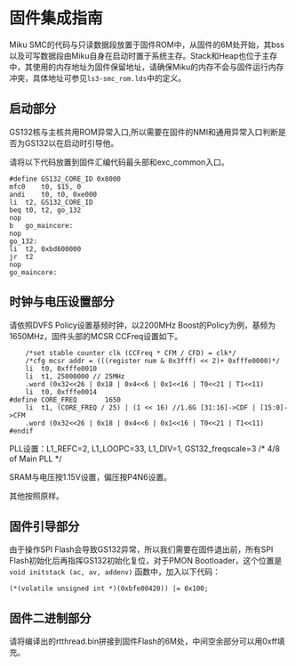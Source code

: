 # 固件集成指南

Miku SMC的代码与只读数据段放置于固件ROM中，从固件的6M处开始，其bss以及可写数据段由Miku自身在启动时置于系统主存。Stack和Heap也位于主存中，其使用的内存地址为固件保留地址，请确保Miku的内存不会与固件运行内存冲突，具体地址可参见`ls3-smc_rom.lds`中的定义。

## 启动部分
GS132核与主核共用ROM异常入口,所以需要在固件的NMI和通用异常入口判断是否为GS132以在启动时引导他。

请将以下代码放置到固件汇编代码最头部和exc_common入口。

```
#define GS132_CORE_ID 0x8000
mfc0	t0, $15, 0
andi	t0, t0, 0xe000
li	t2, GS132_CORE_ID
beq	t0, t2, go_132
nop
b	go_maincore:
nop
go_132:
li	t2, 0xbd600000
jr	t2
nop
go_maincore:
```

## 时钟与电压设置部分
请依照DVFS Policy设置基频时钟，以2200MHz Boost的Policy为例，基频为1650MHz，固件头部的MCSR CCFreq设置如下。

```
	/*set stable counter clk (CCFreq * CFM / CFD) = clk*/
	/*cfg mcsr addr = (((register num & 0x3fff) << 2)+ 0xfffe0000)*/
	li	t0, 0xfffe0010
	li	t1, 25000000 // 25MHz
	.word (0x32<<26 | 0x18 | 0x4<<6 | 0x1<<16 | T0<<21 | T1<<11)
	li	t0, 0xfffe0014
#define CORE_FREQ       1650 
	li	t1, (CORE_FREQ / 25) | (1 << 16) //1.6G [31:16]->CDF | [15:0]->CFM
	.word (0x32<<26 | 0x18 | 0x4<<6 | 0x1<<16 | T0<<21 | T1<<11)
#endif
```

PLL设置：L1_REFC=2, L1_LOOPC=33, L1_DIV=1, GS132_freqscale=3 /* 4/8 of Main PLL */

SRAM与电压按1.15V设置，偏压按P4N6设置。

其他按照原样。

## 固件引导部分
由于操作SPI Flash会导致GS132异常，所以我们需要在固件退出前，所有SPI Flash初始化后再指挥GS132初始化复位，对于PMON Bootloader，这个位置是 `void initstack (ac, av, addenv)` 函数中，加入以下代码：
```
(*(volatile unsigned int *)(0xbfe00420)) |= 0x100;
```

## 固件二进制部分
请将编译出的rtthread.bin拼接到固件Flash的6M处，中间空余部分可以用0xff填充。